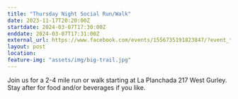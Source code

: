 ```yaml
---
title: "Thursday Night Social Run/Walk"
date: 2023-11-17T20:20:00Z
startdate: 2024-03-07T17:30:00Z
enddate: 2024-03-07T17:31:00Z
external_url: https://www.facebook.com/events/1556735191823847/?event_time_id=1556735251823841
layout: post
location: 
feature-img: "assets/img/big-trail.jpg"
---
```


Join us for a 2-4 mile run or walk starting at La Planchada 217 West Gurley. Stay after for food and/or beverages if you like. <br>
  <br>
  
